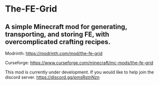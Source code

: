# The-FE-Grid
## A simple Minecraft mod for generating, transporting, and storing FE, with overcomplicated crafting recipes.


Modrinth: https://modrinth.com/mod/the-fe-grid

Curseforge: https://www.curseforge.com/minecraft/mc-mods/the-fe-grid

This mod is currently under development. If you would like to help join the discord server.
https://discord.gg/pmsRstnNzn
